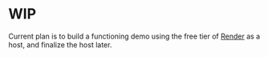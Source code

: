 # WIP
Current plan is to build a functioning demo using the free tier of [Render](render.com) as a host, and finalize the host later.
